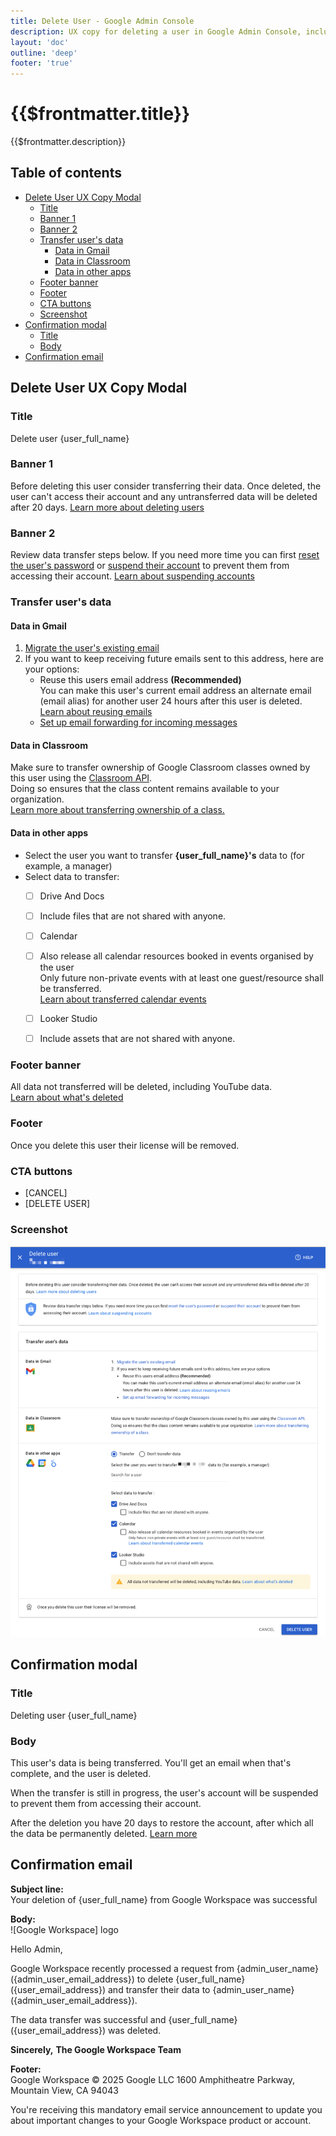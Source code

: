 ```yaml
---
title: Delete User - Google Admin Console
description: UX copy for deleting a user in Google Admin Console, including modal text and confirmation email.
layout: 'doc'
outline: 'deep'
footer: 'true'
---
```


# {{$frontmatter.title}}

{{$frontmatter.description}}


## Table of contents <!-- omit in toc -->

* [Delete User UX Copy Modal](#delete-user-ux-copy-modal)
  * [Title](#title)
  * [Banner 1](#banner-1)
  * [Banner 2](#banner-2)
  * [Transfer user's data](#transfer-users-data)
    * [Data in Gmail](#data-in-gmail)
    * [Data in Classroom](#data-in-classroom)
    * [Data in other apps](#data-in-other-apps)
  * [Footer banner](#footer-banner)
  * [Footer](#footer)
  * [CTA buttons](#cta-buttons)
  * [Screenshot](#screenshot)
* [Confirmation modal](#confirmation-modal)
  * [Title](#title-1)
  * [Body](#body)
* [Confirmation email](#confirmation-email)


## Delete User UX Copy Modal


### Title

Delete user {user_full_name}


### Banner 1

Before deleting this user consider transferring their data. Once deleted, the user can't access their account and any untransferred data will be deleted after 20 days. [Learn more about deleting users](https://support.google.com/a/answer/33314?hl=en)


### Banner 2

Review data transfer steps below. If you need more time you can first [reset the user's password](https://admin.google.com/ac/users/4f1mdlm24gucke/profile?action_id=RESET_PASSWORD) or [suspend their account](https://admin.google.com/ac/users/4f1mdlm24gucke/profile?action_id=SUSPEND_USER) to prevent them from accessing their account. [Learn about suspending accounts](https://support.google.com/a/answer/33312?hl=en)


### Transfer user's data


#### Data in Gmail

1. [Migrate the user's existing email](https://admin.google.com/ac/migrate/gmail)
2. If you want to keep receiving future emails sent to this address, here are your options:
    * Reuse this users email address **(Recommended)**  
      You can make this user's current email address an alternate email (email alias) for another user 24 hours after this user is deleted.  
      [Learn about reusing emails](https://support.google.com/a/answer/33327?hl=en)
    * [Set up email forwarding for incoming messages](https://admin.google.com/ac/apps/gmail/defaultrouting)


#### Data in Classroom

Make sure to transfer ownership of Google Classroom classes owned by this user using the [Classroom API](https://developers.google.com/classroom/guides/manage-courses#transfer_course_ownership).  
Doing so ensures that the class content remains available to your organization.  
[Learn more about transferring ownership of a class.](https://support.google.com/edu/classroom/answer/7477648?hl=en)


#### Data in other apps

* Select the user you want to transfer **{user_full_name}'s** data to (for example, a manager)
* Select data to transfer:
  * [ ] Drive And Docs
  * [ ] Include files that are not shared with anyone.
  * [ ] Calendar
  * [ ] Also release all calendar resources booked in events organised by the user  
     Only future non-private events with at least one guest/resource shall be transferred.  
     [Learn about transferred calendar events](https://support.google.com/a/answer/7399420?hl=en#transferdelete)
  * [ ] Looker Studio
  * [ ] Include assets that are not shared with anyone.


### Footer banner

All data not transferred will be deleted, including YouTube data.  
[Learn about what's deleted](https://support.google.com/a/answer/33314?hl=en)


### Footer

Once you delete this user their license will be removed.


### CTA buttons

* [CANCEL]
* [DELETE USER]


### Screenshot

![delete-user-google](../public/delete-user-google.png)


## Confirmation modal


### Title

Deleting user
{user_full_name}


### Body

This user's data is being transferred. You'll get an email when that's complete, and the user is deleted.

When the transfer is still in progress, the user's account will be suspended to prevent them from accessing their account.

After the deletion you have 20 days to restore the account, after which all the data be permanently deleted. [Learn more](https://support.google.com/a/answer/1397578?hl=en)


## Confirmation email

**Subject line:**  
Your deletion of {user_full_name} from Google Workspace was successful

**Body:**  
![Google Workspace] logo

Hello Admin,  

Google Workspace recently processed a request from {admin_user_name} ({admin_user_email_address}) to delete {user_full_name} ({user_email_address}) and transfer their data to {admin_user_name} ({admin_user_email_address}).

The data transfer was successful and {user_full_name} ({user_email_address}) was deleted.

**Sincerely,**
**The Google Workspace Team**

**Footer:**  
Google Workspace
© 2025 Google LLC 1600 Amphitheatre Parkway, Mountain View, CA 94043

You're receiving this mandatory email service announcement to update you about important changes to your Google Workspace product or account.
